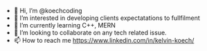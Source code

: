 - 👋 Hi, I’m @koechcoding
- 👀 I’m interested in developing clients expectatations to fullfilment
- 🌱 I’m currently learning C++, MERN
- 💞️ I’m looking to collaborate on any tech related issue.
- 📫 How to reach me https://www.linkedin.com/in/kelvin-koech/

